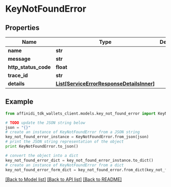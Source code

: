 # KeyNotFoundError

## Properties

| Name                 | Type                                                                              | Description | Notes      |
| -------------------- | --------------------------------------------------------------------------------- | ----------- | ---------- |
| **name**             | **str**                                                                           |             |
| **message**          | **str**                                                                           |             |
| **http_status_code** | **float**                                                                         |             |
| **trace_id**         | **str**                                                                           |             |
| **details**          | [**List[ServiceErrorResponseDetailsInner]**](ServiceErrorResponseDetailsInner.md) |             | [optional] |

## Example

```python
from affinidi_tdk_wallets_client.models.key_not_found_error import KeyNotFoundError

# TODO update the JSON string below
json = "{}"
# create an instance of KeyNotFoundError from a JSON string
key_not_found_error_instance = KeyNotFoundError.from_json(json)
# print the JSON string representation of the object
print KeyNotFoundError.to_json()

# convert the object into a dict
key_not_found_error_dict = key_not_found_error_instance.to_dict()
# create an instance of KeyNotFoundError from a dict
key_not_found_error_form_dict = key_not_found_error.from_dict(key_not_found_error_dict)
```

[[Back to Model list]](../README.md#documentation-for-models) [[Back to API list]](../README.md#documentation-for-api-endpoints) [[Back to README]](../README.md)
